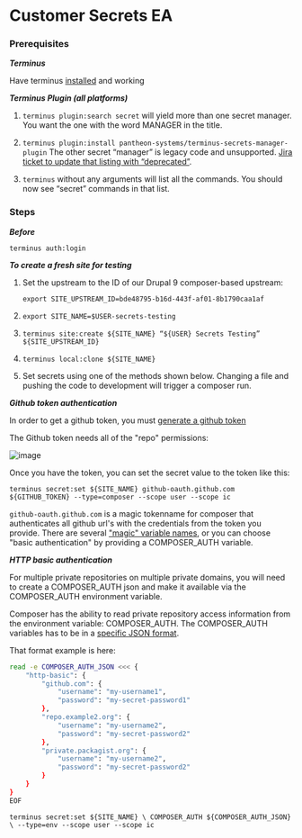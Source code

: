 # Customer Secrets EA

### Prerequisites

***Terminus***

Have terminus [installed](https://pantheon.io/docs/terminus/install) and working

***Terminus Plugin (all platforms)***

1. `terminus plugin:search secret` will yield more than one secret manager. You want the one with the word MANAGER in the title. 

1. `terminus plugin:install pantheon-systems/terminus-secrets-manager-plugin` The other secret “manager” is legacy code and unsupported. [Jira ticket to update that listing with “deprecated”](https://getpantheon.atlassian.net/browse/CMS-962).

1. `terminus` without any arguments will list all the commands. You should now see “secret” commands in that list.

### Steps

***Before***

`terminus auth:login`

***To create a fresh site for testing***

1. Set the upstream to the ID of our Drupal 9 composer-based upstream: 

	 `export SITE_UPSTREAM_ID=bde48795-b16d-443f-af01-8b1790caa1af`

1. `export SITE_NAME=$USER-secrets-testing`

1. `terminus site:create ${SITE_NAME} “${USER} Secrets Testing”  ${SITE_UPSTREAM_ID}`

1.  `terminus local:clone ${SITE_NAME}`

1. Set secrets using one of the methods shown below. Changing a file and pushing the code to development will trigger a composer run.

***Github token authentication***

In order to get a github token, you must [generate a github token](https://docs.github.com/en/authentication/keeping-your-account-and-data-secure/creating-a-personal-access-token)

The Github token needs all of the "repo" permissions:

![image](https://user-images.githubusercontent.com/87093053/191616923-67732035-08aa-41c3-9a69-4d954ca02560.png) 

Once you have the token, you can set the secret value to the token like this:

`terminus secret:set ${SITE_NAME} github-oauth.github.com ${GITHUB_TOKEN} --type=composer --scope user --scope ic`

`github-oauth.github.com` is a magic tokenname for composer that authenticates all github url's with the credentials from the token you provide. There are several ["magic" variable names](https://getcomposer.org/doc/articles/authentication-for-private-packages.md#command-line-global-credential-editing), or you can choose "basic authentication" by providing a COMPOSER_AUTH variable.

***HTTP basic authentication***

For multiple private repositories on multiple private domains, you will need to create a COMPOSER_AUTH json and make it available via the COMPOSER_AUTH environment variable.

Composer has the ability to read private repository access information from the environment variable: COMPOSER_AUTH. The COMPOSER_AUTH variables has to be in a [specific JSON format](https://doc.codingdict.com/composer/doc/articles/http-basic-authentication.html). 

That format example is here:

```bash
read -e COMPOSER_AUTH_JSON <<< {
    "http-basic": {
        "github.com": {
            "username": "my-username1",
            "password": "my-secret-password1"
        },
        "repo.example2.org": {
            "username": "my-username2",
            "password": "my-secret-password2"
        },
        "private.packagist.org": {
            "username": "my-username2",
            "password": "my-secret-password2"
        }
    }
}
EOF
```

`terminus secret:set ${SITE_NAME} \
   COMPOSER_AUTH ${COMPOSER_AUTH_JSON} \
   --type=env --scope user --scope ic`
